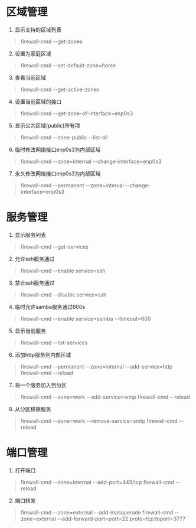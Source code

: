 # 区域管理

1. 显示支持的区域列表
> firewall-cmd --get-zones
2. 设置为家庭区域
> firewall-cmd --set-default-zone=home
3. 查看当前区域
> firewall-cmd --get-active-zones
4. 设置当前区域的接口
> firewall-cmd --get-zone-of-interface=enp0s3
5. 显示公共区域(public)所有项
> firewall-cmd --zone-public --list-all
6. 临时修改网络接口enp0s3为内部区域
> firewall-cmd --zone=internal --change-interface=enp0s3
7. 永久修改网络接口enp0s3为内部区域
> firewall-cmd --permanent --zone=interval --change-interface=enp0s3


# 服务管理

1. 显示服务列表
> firewall-cmd --get-services
2. 允许ssh服务通过
> firewall-cmd --enable service=ssh
3. 禁止ssh服务通过
> firewall-cmd --disable service=ssh
4. 临时允许samba服务通过600s
> firewall-cmd --enable service=samba --timeout=600
5. 显示当前服务
> firewall-cmd --list-services
6. 添加http服务到内部区域
> firewall-cmd --permanent --zone=internal --add-service=http
> firewall-cmd --reload
7. 将一个服务加入到分区
> firewall-cmd --zone=work --add-service=smtp
> firewall-cmd --reload
8. 从分区移除服务
> firewall-cmd --zone=work --remove-service=smtp
> firewall-cmd --reload


# 端口管理

1. 打开端口
> firewall-cmd --zone=internal --add-port=443/tcp
> firewall-cmd --reload
2. 端口转发
> firewall-cmd --zone=external --add-masquerade
> firewall-cmd --zone=external --add-forward-port=port=22:proto=tcp:toport=3777

